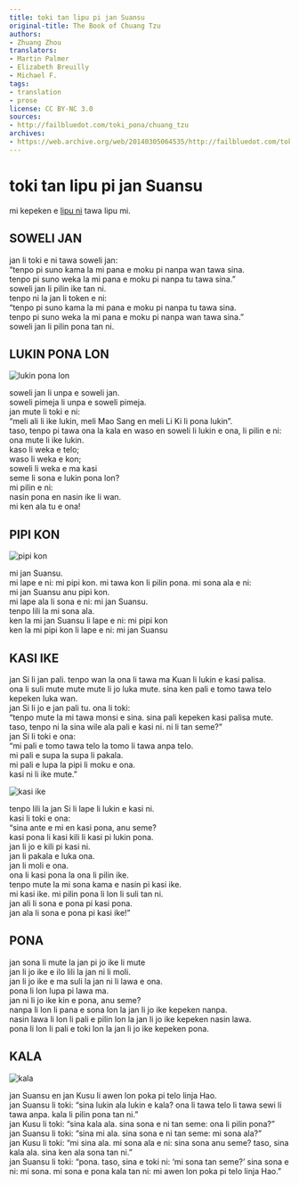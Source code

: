 ```yaml
---
title: toki tan lipu pi jan Suansu
original-title: The Book of Chuang Tzu
authors:
- Zhuang Zhou
translators:
- Martin Palmer
- Elizabeth Breuilly
- Michael F.
tags:
- translation
- prose
license: CC BY-NC 3.0
sources:
- http://failbluedot.com/toki_pona/chuang_tzu
archives:
- https://web.archive.org/web/20140305064535/http://failbluedot.com/toki_pona/chuang_tzu
---
```


# toki tan lipu pi jan Suansu

mi kepeken e [lipu ni](https://web.archive.org/web/20140305064535/http://www.amazon.com/o/ASIN/0140194886/002-9511736-1387259?SubscriptionId=0AM07842GGE1QVDN6KR2) tawa lipu mi.

## SOWELI JAN

jan li toki e ni tawa soweli jan:  \
“tenpo pi suno kama la mi pana e moku pi nanpa wan tawa sina.  \
tenpo pi suno weka la mi pana e moku pi nanpa tu tawa sina.”  \
soweli jan li pilin ike tan ni.  \
tenpo ni la jan li token e ni:  \
“tenpo pi suno kama la mi pana e moku pi nanpa tu tawa sina.  \
tenpo pi suno weka la mi pana e moku pi nanpa wan tawa sina.”  \
soweli jan li pilin pona tan ni.

## LUKIN PONA LON

![lukin pona lon](https://web.archive.org/web/20140305064535im_/http://failbluedot.com/images/chinese_beauty.jpg)

soweli jan li unpa e soweli jan.  \
soweli pimeja li unpa e soweli pimeja.  \
jan mute li toki e ni:  \
“meli ali li ike lukin, meli Mao Sang en meli Li Ki li pona lukin”.  \
taso, tenpo pi tawa ona la kala en waso en soweli li lukin e ona, li pilin e ni:  \
ona mute li ike lukin.  \
kaso li weka e telo;  \
waso li weka e kon;  \
soweli li weka e ma kasi  \
seme li sona e lukin pona lon?  \
mi pilin e ni:  \
nasin pona en nasin ike li wan.  \
mi ken ala tu e ona!

## PIPI KON

![pipi kon](https://web.archive.org/web/20140305064535im_/http://failbluedot.com/images/butterfly.jpg)

mi jan Suansu.  \
mi lape e ni: mi pipi kon. mi tawa kon li pilin pona. mi sona ala e ni:  \
mi jan Suansu anu pipi kon.  \
mi lape ala li sona e ni: mi jan Suansu.  \
tenpo lili la mi sona ala.  \
ken la mi jan Suansu li lape e ni: mi pipi kon  \
ken la mi pipi kon li lape e ni: mi jan Suansu

## KASI IKE

jan Si li jan pali. tenpo wan la ona li tawa ma Kuan li lukin e kasi palisa.  \
ona li suli mute mute mute li jo luka mute. sina ken pali e tomo tawa telo kepeken luka wan.  \
jan Si li jo e jan pali tu. ona li toki:  \
“tenpo mute la mi tawa monsi e sina. sina pali kepeken kasi palisa mute.  \
taso, tenpo ni la sina wile ala pali e kasi ni. ni li tan seme?”  \
jan Si li toki e ona:  \
“mi pali e tomo tawa telo la tomo li tawa anpa telo.  \
mi pali e supa la supa li pakala.  \
mi pali e lupa la pipi li moku e ona.  \
kasi ni li ike mute.”

![kasi ike](https://web.archive.org/web/20140305064535im_/http://failbluedot.com/images/old_tree.jpg)

tenpo lili la jan Si li lape li lukin e kasi ni.  \
kasi li toki e ona:  \
“sina ante e mi en kasi pona, anu seme?  \
kasi pona li kasi kili li kasi pi lukin pona.  \
jan li jo e kili pi kasi ni.  \
jan li pakala e luka ona.  \
jan li moli e ona.  \
ona li kasi pona la ona li pilin ike.  \
tenpo mute la mi sona kama e nasin pi kasi ike.  \
mi kasi ike. mi pilin pona li lon li suli tan ni.  \
jan ali li sona e pona pi kasi pona.  \
jan ala li sona e pona pi kasi ike!”

## PONA

jan sona li mute la jan pi jo ike li mute  \
jan li jo ike e ilo lili la jan ni li moli.  \
jan li jo ike e ma suli la jan ni li lawa e ona.  \
pona li lon lupa pi lawa ma.  \
jan ni li jo ike kin e pona, anu seme?  \
nanpa li lon li pana e sona lon la jan li jo ike kepeken nanpa.  \
nasin lawa li lon li pali e pilin lon la jan li jo ike kepeken nasin lawa.  \
pona li lon li pali e toki lon la jan li jo ike kepeken pona.

## KALA

![kala](https://web.archive.org/web/20140305064535im_/http://failbluedot.com/images/3worlds.jpg)

jan Suansu en jan Kusu li awen lon poka pi telo linja Hao.  \
jan Suansu li toki: “sina lukin ala lukin e kala? ona li tawa telo li tawa sewi li tawa anpa. kala li pilin pona tan ni.”  \
jan Kusu li toki: “sina kala ala. sina sona e ni tan seme: ona li pilin pona?”  \
jan Suansu li toki: “sina mi ala. sina sona e ni tan seme: mi sona ala?”  \
jan Kusu li toki: “mi sina ala. mi sona ala e ni: sina sona anu seme? taso, sina kala ala. sina ken ala sona tan ni.”  \
jan Suansu li toki: “pona. taso, sina e toki ni: ‘mi sona tan seme?’ sina sona e ni: mi sona. mi sona e pona kala tan ni: mi awen lon poka pi telo linja Hao.”